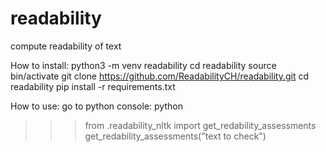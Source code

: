 # readability
compute readability of text

How to install:
python3 -m venv readability
cd readability
source bin/activate
git clone https://github.com/ReadabilityCH/readability.git
cd readability
pip install -r requirements.txt

How to use:
go to python console: python
>>> from .readability_nltk import get_redability_assessments
>>> get_redability_assessments("text to check")
